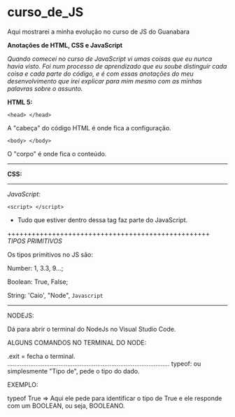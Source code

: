 # curso_de_JS
Aqui mostrarei a minha evolução no curso de JS do Guanabara

**Anotações de HTML, CSS e JavaScript**

_Quando comecei no curso de JavaScript vi umas coisas que eu nunca havia visto._
_Foi num processo de aprendizado que eu soube distinguir cada coisa e cada parte do código, e é com essas anotações do meu desenvolvimento que irei explicar para mim mesmo com as minhas palavras sobre o assunto._

**HTML 5:**

`<head> </head>`

A "cabeça" do código HTML é onde fica a configuração.


`<body> </body>`

O "corpo" é onde fica o conteúdo.


**************************************************************
**CSS:**


**************************************************************
*JavaScript:*

`<script> </script>`

* Tudo que estiver dentro dessa tag faz parte do JavaScript.

++++++++++++++++++++++++++++++++++++++++++++++++++
*TIPOS PRIMITIVOS*

Os tipos primitivos no JS são:

Number: 1, 3.3, 9...;

Boolean: True, False;

String: 'Caio', "Node", `Javascript`
************************************

NODEJS:

Dá para abrir o terminal do NodeJs no Visual Studio Code.

ALGUNS COMANDOS NO TERMINAL DO NODE:

.exit = fecha o terminal.
............................................................................................
typeof: ou simplesmente "Tipo de", pede o tipo do dado.

EXEMPLO:

typeof True => Aqui ele pede para identificar o tipo de True e
ele responde com um BOOLEAN, ou seja, BOOLEANO.

